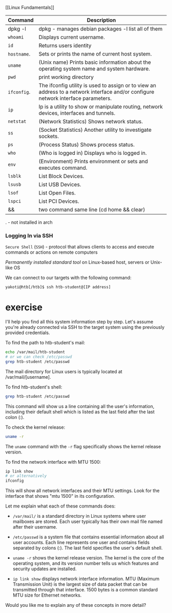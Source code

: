 [[Linux Fundamentals]]

| **Command** | **Description**                                                                                                                    |
| ----------- | ---------------------------------------------------------------------------------------------------------------------------------- |
| dpkg -l     | dpkg - manages debian packages -l list all of them                                                                                 |
| `whoami`    | Displays current username.                                                                                                         |
| `id`        | Returns users identity                                                                                                             |
| `hostname`. | Sets or prints the name of current host system.                                                                                    |
| `uname`     | (Unix name) Prints basic information about the operating system name and system hardware.                                          |
| `pwd`       | print working directory                                                                                                            |
| `ifconfig`. | The ifconfig utility is used to assign or to view an address to a network interface and/or configure network interface parameters. |
| `ip`        | Ip is a utility to show or manipulate routing, network devices, interfaces and tunnels.                                            |
| `netstat`   | (Network Statistics) Shows network status.                                                                                         |
| `ss`        | (Socket Statistics) Another utility to investigate sockets.                                                                        |
| `ps`        | (Process Status) Shows process status.                                                                                             |
| `who`       | (Who is logged in) Displays who is logged in.                                                                                      |
| `env`       | (Environment) Prints environment or sets and executes command.                                                                     |
| `lsblk`     | List Block Devices.                                                                                                                |
| `lsusb`     | List USB Devices.                                                                                                                  |
| `lsof`      | List Open Files.                                                                                                                   |
| `lspci`     | List PCI Devices.                                                                                                                  |
| &&          | two command same line (cd home && clear)                                                                                           |




. - not installed in arch
### Logging In via SSH

`Secure Shell` (`SSH`) - protocol that allows clients to access and execute commands or actions on remote computers

*Permanently installed standard tool* on Linux-based host, servers or Unix-like OS

We can connect to our targets with the following command:

```shell-session
yakoti@htb[/htb]$ ssh htb-student@[IP address]
```



# exercise


I'll help you find all this system information step by step. Let's assume you're already connected via SSH to the target system using the previously provided credentials.

To find the path to htb-student's mail:
```bash
echo /var/mail/htb-student
# or we can check /etc/passwd
grep htb-student /etc/passwd
```
The mail directory for Linux users is typically located at /var/mail/[username].

To find htb-student's shell:
```bash
grep htb-student /etc/passwd
```
This command will show us a line containing all the user's information, including their default shell which is listed as the last field after the last colon (:).

To check the kernel release:
```bash
uname -r
```
The `uname` command with the `-r` flag specifically shows the kernel release version.

To find the network interface with MTU 1500:
```bash
ip link show
# or alternatively
ifconfig
```
This will show all network interfaces and their MTU settings. Look for the interface that shows "mtu 1500" in its configuration.

Let me explain what each of these commands does:

- `/var/mail/` is a standard directory in Linux systems where user mailboxes are stored. Each user typically has their own mail file named after their username.

- `/etc/passwd` is a system file that contains essential information about all user accounts. Each line represents one user and contains fields separated by colons (:). The last field specifies the user's default shell.

- `uname -r` shows the kernel release version. The kernel is the core of the operating system, and its version number tells us which features and security updates are installed.

- `ip link show` displays network interface information. MTU (Maximum Transmission Unit) is the largest size of data packet that can be transmitted through that interface. 1500 bytes is a common standard MTU size for Ethernet networks.

Would you like me to explain any of these concepts in more detail?
